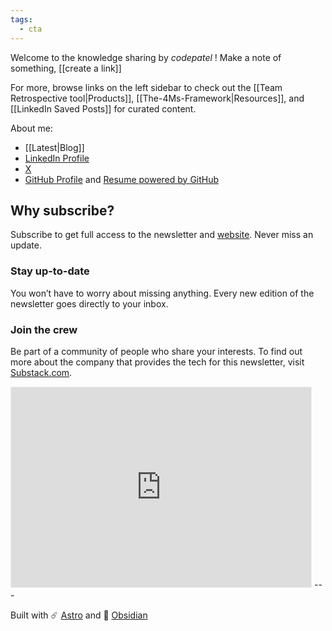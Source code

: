 ```yaml
---
tags:
  - cta
---
```

Welcome to the knowledge sharing by *codepatel* !
Make a note of something, [[create a link]]
<!-- , or try [the Importer](https://help.obsidian.md/Plugins/Importer)! -->
For more, browse links on the left sidebar to check out the [[Team Retrospective tool|Products]], [[The-4Ms-Framework|Resources]], and [[LinkedIn Saved Posts]] for curated content.

About me:
- [[Latest|Blog]]
- [LinkedIn Profile](https://www.linkedin.com/in/hardikp/)
- [X](https://x.com/hardiksp)
- [GitHub Profile](https://github.com/codepatel) and [Resume powered by GitHub](https://resume.github.io/?codepatel)
## Why subscribe?
Subscribe to get full access to the newsletter and [website](https://hardiksp.substack.com/archive). Never miss an update.
### Stay up-to-date
You won’t have to worry about missing anything. Every new edition of the newsletter goes directly to your inbox.
### Join the crew
Be part of a community of people who share your interests.
To find out more about the company that provides the tech for this newsletter, visit [Substack.com](https://www.substack.com/).
<iframe src="https://hardiksp.substack.com/embed" width="480" height="320" style="border:1px solid rgb(238, 238, 238); background:white;" frameborder="0" scrolling="no"></iframe>
---

Built with ☄️ [Astro](https://astro.build) and 🧠 [Obsidian](https://obsidian.md)
